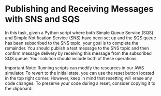 # Publishing and Receiving Messages with SNS and SQS

In this task, given a Python script where both Simple Queue Service (SQS) and Simple Notification Service (SNS) have been set up and the SQS queue has been subscribed to the SNS topic, your goal is to complete the remainder. You should publish a test message to the SNS topic and then confirm message delivery by receiving this message from the subscribed SQS queue. Your solution should include both of these operations.

Important Note: Running scripts can modify the resources in our AWS simulator. To revert to the initial state, you can use the reset button located in the top right corner. However, keep in mind that resetting will erase any code changes. To preserve your code during a reset, consider copying it to the clipboard.